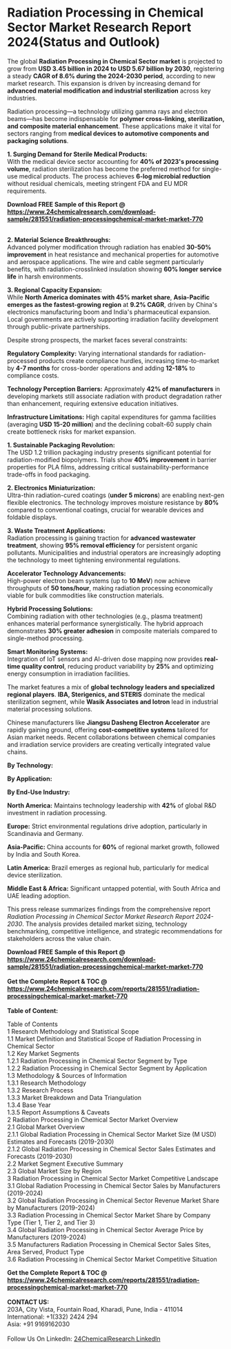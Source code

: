 <h1>Radiation Processing in Chemical Sector Market Research Report 2024(Status and Outlook)</h1><p>The global <strong>Radiation Processing in Chemical Sector market</strong> is projected to grow from <strong>USD 3.45 billion in 2024 to USD 5.67 billion by 2030</strong>, registering a steady <strong>CAGR of 8.6% during the 2024-2030 period</strong>, according to new market research. This expansion is driven by increasing demand for <strong>advanced material modification and industrial sterilization</strong> across key industries.</p><p>Radiation processing—a technology utilizing gamma rays and electron beams—has become indispensable for <strong>polymer cross-linking, sterilization, and composite material enhancement</strong>. These applications make it vital for sectors ranging from <strong>medical devices to automotive components and packaging solutions</strong>.</p><p><strong>1. Surging Demand for Sterile Medical Products:</strong><br>
With the medical device sector accounting for <strong>40% of 2023's processing volume</strong>, radiation sterilization has become the preferred method for single-use medical products. The process achieves <strong>6-log microbial reduction</strong> without residual chemicals, meeting stringent FDA and EU MDR requirements.</p><div><b>Download FREE Sample of this Report @ 
            <a href="https://www.24chemicalresearch.com/download-sample/281551/radiation-processingchemical-market-market-770">
            https://www.24chemicalresearch.com/download-sample/281551/radiation-processingchemical-market-market-770</a></b></div><br><p><strong>2. Material Science Breakthroughs:</strong><br>
Advanced polymer modification through radiation has enabled <strong>30-50% improvement</strong> in heat resistance and mechanical properties for automotive and aerospace applications. The wire and cable segment particularly benefits, with radiation-crosslinked insulation showing <strong>60% longer service life</strong> in harsh environments.</p><p><strong>3. Regional Capacity Expansion:</strong><br>
While <strong>North America dominates with 45% market share</strong>, <strong>Asia-Pacific emerges as the fastest-growing region</strong> at <strong>9.2% CAGR</strong>, driven by China's electronics manufacturing boom and India's pharmaceutical expansion. Local governments are actively supporting irradiation facility development through public-private partnerships.</p><p>Despite strong prospects, the market faces several constraints:</p><p><strong>Regulatory Complexity:</strong> Varying international standards for radiation-processed products create compliance hurdles, increasing time-to-market by <strong>4-7 months</strong> for cross-border operations and adding <strong>12-18%</strong> to compliance costs.</p><p><strong>Technology Perception Barriers:</strong> Approximately <strong>42% of manufacturers</strong> in developing markets still associate radiation with product degradation rather than enhancement, requiring extensive education initiatives.</p><p><strong>Infrastructure Limitations:</strong> High capital expenditures for gamma facilities (averaging <strong>USD 15-20 million</strong>) and the declining cobalt-60 supply chain create bottleneck risks for market expansion.</p><p><strong>1. Sustainable Packaging Revolution:</strong><br>
The USD 1.2 trillion packaging industry presents significant potential for radiation-modified biopolymers. Trials show <strong>40% improvement</strong> in barrier properties for PLA films, addressing critical sustainability-performance trade-offs in food packaging.</p><p><strong>2. Electronics Miniaturization:</strong><br>
Ultra-thin radiation-cured coatings (<strong>under 5 microns</strong>) are enabling next-gen flexible electronics. The technology improves moisture resistance by <strong>80%</strong> compared to conventional coatings, crucial for wearable devices and foldable displays.</p><p><strong>3. Waste Treatment Applications:</strong><br>
Radiation processing is gaining traction for <strong>advanced wastewater treatment</strong>, showing <strong>95% removal efficiency</strong> for persistent organic pollutants. Municipalities and industrial operators are increasingly adopting the technology to meet tightening environmental regulations.</p><p><strong>Accelerator Technology Advancements:</strong><br>
	High-power electron beam systems (up to <strong>10 MeV</strong>) now achieve throughputs of <strong>50 tons/hour</strong>, making radiation processing economically viable for bulk commodities like construction materials.</p><p><strong>Hybrid Processing Solutions:</strong><br>
	Combining radiation with other technologies (e.g., plasma treatment) enhances material performance synergistically. The hybrid approach demonstrates <strong>30% greater adhesion</strong> in composite materials compared to single-method processing.</p><p><strong>Smart Monitoring Systems:</strong><br>
	Integration of IoT sensors and AI-driven dose mapping now provides <strong>real-time quality control</strong>, reducing product variability by <strong>25%</strong> and optimizing energy consumption in irradiation facilities.</p><p>The market features a mix of <strong>global technology leaders and specialized regional players</strong>. <strong>IBA, Sterigenics, and STERIS</strong> dominate the medical sterilization segment, while <strong>Wasik Associates and Iotron</strong> lead in industrial material processing solutions.</p><p>Chinese manufacturers like <strong>Jiangsu Dasheng Electron Accelerator</strong> are rapidly gaining ground, offering <strong>cost-competitive systems</strong> tailored for Asian market needs. Recent collaborations between chemical companies and irradiation service providers are creating vertically integrated value chains.</p><p><strong>By Technology:</strong></p><p><strong>By Application:</strong></p><p><strong>By End-Use Industry:</strong></p><p><strong>North America:</strong> Maintains technology leadership with <strong>42%</strong> of global R&amp;D investment in radiation processing.</p><p><strong>Europe:</strong> Strict environmental regulations drive adoption, particularly in Scandinavia and Germany.</p><p><strong>Asia-Pacific:</strong> China accounts for <strong>60%</strong> of regional market growth, followed by India and South Korea.</p><p><strong>Latin America:</strong> Brazil emerges as regional hub, particularly for medical device sterilization.</p><p><strong>Middle East &amp; Africa:</strong> Significant untapped potential, with South Africa and UAE leading adoption.</p><p>This press release summarizes findings from the comprehensive report <em>Radiation Processing in Chemical Sector Market Research Report 2024-2030</em>. The analysis provides detailed market sizing, technology benchmarking, competitive intelligence, and strategic recommendations for stakeholders across the value chain.</p><div><b>Download FREE Sample of this Report @ 
            <a href="https://www.24chemicalresearch.com/download-sample/281551/radiation-processingchemical-market-market-770">
            https://www.24chemicalresearch.com/download-sample/281551/radiation-processingchemical-market-market-770</a></b></div><br><div><b>Get the Complete Report & TOC @ 
            <a href="https://www.24chemicalresearch.com/reports/281551/radiation-processingchemical-market-market-770">
            https://www.24chemicalresearch.com/reports/281551/radiation-processingchemical-market-market-770</a></b></div><br>
            <b>Table of Content:</b><p>Table of Contents<br />
 1 Research Methodology and Statistical Scope<br />
 1.1 Market Definition and Statistical Scope of Radiation Processing in Chemical Sector<br />
 1.2 Key Market Segments<br />
 1.2.1 Radiation Processing in Chemical Sector Segment by Type<br />
 1.2.2 Radiation Processing in Chemical Sector Segment by Application<br />
 1.3 Methodology & Sources of Information<br />
 1.3.1 Research Methodology<br />
 1.3.2 Research Process<br />
 1.3.3 Market Breakdown and Data Triangulation<br />
 1.3.4 Base Year<br />
 1.3.5 Report Assumptions & Caveats<br />
 2 Radiation Processing in Chemical Sector Market Overview<br />
 2.1 Global Market Overview<br />
 2.1.1 Global Radiation Processing in Chemical Sector Market Size (M USD) Estimates and Forecasts (2019-2030)<br />
 2.1.2 Global Radiation Processing in Chemical Sector Sales Estimates and Forecasts (2019-2030)<br />
 2.2 Market Segment Executive Summary<br />
 2.3 Global Market Size by Region<br />
 3 Radiation Processing in Chemical Sector Market Competitive Landscape<br />
 3.1 Global Radiation Processing in Chemical Sector Sales by Manufacturers (2019-2024)<br />
 3.2 Global Radiation Processing in Chemical Sector Revenue Market Share by Manufacturers (2019-2024)<br />
 3.3 Radiation Processing in Chemical Sector Market Share by Company Type (Tier 1, Tier 2, and Tier 3)<br />
 3.4 Global Radiation Processing in Chemical Sector Average Price by Manufacturers (2019-2024)<br />
 3.5 Manufacturers Radiation Processing in Chemical Sector Sales Sites, Area Served, Product Type<br />
 3.6 Radiation Processing in Chemical Sector Market Competitive Situation </p><div><b>Get the Complete Report & TOC @ 
            <a href="https://www.24chemicalresearch.com/reports/281551/radiation-processingchemical-market-market-770">
            https://www.24chemicalresearch.com/reports/281551/radiation-processingchemical-market-market-770</a></b></div><br><b>CONTACT US:</b><br>
            203A, City Vista, Fountain Road, Kharadi, Pune, India - 411014<br>
            International: +1(332) 2424 294<br>
            Asia: +91 9169162030 <br><br>
            Follow Us On LinkedIn: <a href="https://www.linkedin.com/company/24chemicalresearch/">24ChemicalResearch LinkedIn</a>